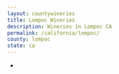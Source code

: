```yaml
---
layout: countywineries
title: Lompoc Wineries
description: Wineries in Lompoc CA
permalink: /california/lompoc/
county: lompoc
state: ca
---
```

-

